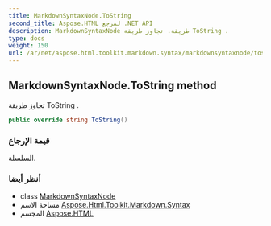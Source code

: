 ```yaml
---
title: MarkdownSyntaxNode.ToString
second_title: Aspose.HTML لمرجع .NET API
description: MarkdownSyntaxNode طريقة. تجاوز طريقة ToString .
type: docs
weight: 150
url: /ar/net/aspose.html.toolkit.markdown.syntax/markdownsyntaxnode/tostring/
---
```

## MarkdownSyntaxNode.ToString method

تجاوز طريقة ToString .

```csharp
public override string ToString()
```

### قيمة الإرجاع

السلسلة.

### أنظر أيضا

* class [MarkdownSyntaxNode](../)
* مساحة الاسم [Aspose.Html.Toolkit.Markdown.Syntax](../../markdownsyntaxnode/)
* المجسم [Aspose.HTML](../../../)


